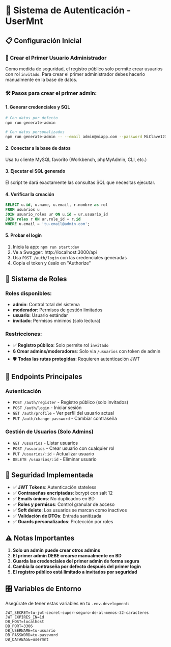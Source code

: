 # 🔐 Sistema de Autenticación - UserMnt

## 📋 Configuración Inicial

### 🚀 Crear el Primer Usuario Administrador

Como medida de seguridad, el registro público solo permite crear usuarios con rol `invitado`. Para crear el primer administrador debes hacerlo manualmente en la base de datos.

### 🛠️ Pasos para crear el primer admin:

#### 1. Generar credenciales y SQL
```bash
# Con datos por defecto
npm run generate-admin

# Con datos personalizados
npm run generate-admin -- --email admin@miapp.com --password MiClave123! --name "Mi Admin"
```

#### 2. Conectar a la base de datos
Usa tu cliente MySQL favorito (Workbench, phpMyAdmin, CLI, etc.)

#### 3. Ejecutar el SQL generado
El script te dará exactamente las consultas SQL que necesitas ejecutar.

#### 4. Verificar la creación
```sql
SELECT u.id, u.name, u.email, r.nombre as rol
FROM usuarios u
JOIN usuario_roles ur ON u.id = ur.usuario_id
JOIN roles r ON ur.role_id = r.id
WHERE u.email = 'tu-email@admin.com';
```

#### 5. Probar el login
1. Inicia la app: `npm run start:dev`
2. Ve a Swagger: http://localhost:3000/api
3. Usa `POST /auth/login` con las credenciales generadas
4. Copia el token y úsalo en "Authorize"

## 🎯 Sistema de Roles

### Roles disponibles:
- **admin**: Control total del sistema
- **moderador**: Permisos de gestión limitados  
- **usuario**: Usuario estándar
- **invitado**: Permisos mínimos (solo lectura)

### Restricciones:
- ✅ **Registro público**: Solo permite rol `invitado`
- 🔒 **Crear admins/moderadores**: Solo via `/usuarios` con token de admin
- 🛡️ **Todas las rutas protegidas**: Requieren autenticación JWT

## 🔧 Endpoints Principales

### Autenticación
- `POST /auth/register` - Registro público (solo invitados)
- `POST /auth/login` - Iniciar sesión
- `GET /auth/profile` - Ver perfil del usuario actual
- `PUT /auth/change-password` - Cambiar contraseña

### Gestión de Usuarios (Solo Admins)
- `GET /usuarios` - Listar usuarios
- `POST /usuarios` - Crear usuario con cualquier rol
- `PUT /usuarios/:id` - Actualizar usuario  
- `DELETE /usuarios/:id` - Eliminar usuario

## 🔐 Seguridad Implementada

- ✅ **JWT Tokens**: Autenticación stateless
- ✅ **Contraseñas encriptadas**: bcrypt con salt 12
- ✅ **Emails únicos**: No duplicados en BD
- ✅ **Roles y permisos**: Control granular de acceso
- ✅ **Soft delete**: Los usuarios se marcan como inactivos
- ✅ **Validación de DTOs**: Entrada sanitizada
- ✅ **Guards personalizados**: Protección por roles

## ⚠️ Notas Importantes

1. **Solo un admin puede crear otros admins**
2. **El primer admin DEBE crearse manualmente en BD**
3. **Guarda las credenciales del primer admin de forma segura**
4. **Cambia la contraseña por defecto después del primer login**
5. **El registro público está limitado a invitados por seguridad**

## 🎛️ Variables de Entorno

Asegúrate de tener estas variables en tu `.env.development`:

```env
JWT_SECRET=tu-jwt-secret-super-seguro-de-al-menos-32-caracteres
JWT_EXPIRES_IN=1d
DB_HOST=localhost
DB_PORT=3306
DB_USERNAME=tu-usuario
DB_PASSWORD=tu-password
DB_DATABASE=usermnt
```